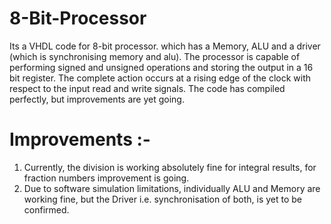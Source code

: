 # 8-Bit-Processor
Its a VHDL code for 8-bit processor. which has a Memory, ALU and a driver (which is synchronising memory and alu). 
The processor is capable of performing signed and unsigned operations and storing the output in a 16 bit register.
The complete action occurs at a rising edge of the clock with respect to the input read and write signals.
The code has compiled perfectly, but improvements are yet going.
# Improvements :-
1. Currently, the division is working absolutely fine for integral results,  for fraction numbers improvement is going.
2. Due to software simulation limitations, individually ALU and Memory are working fine, but the Driver i.e. synchronisation of both, is yet to be confirmed.
